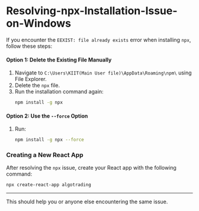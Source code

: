 # Resolving-npx-Installation-Issue-on-Windows


If you encounter the `EEXIST: file already exists` error when installing `npx`, follow these steps:

#### Option 1: Delete the Existing File Manually

1. Navigate to `C:\Users\KIIT(Main User file)\AppData\Roaming\npm\` using File Explorer.
2. Delete the `npx` file.
3. Run the installation command again:
    ```bash
    npm install -g npx
    ```

#### Option 2: Use the `--force` Option

1. Run:
    ```bash
    npm install -g npx --force
    ```

### Creating a New React App

After resolving the `npx` issue, create your React app with the following command:
```bash
npx create-react-app algotrading
```

---

This should help you or anyone else encountering the same issue.
